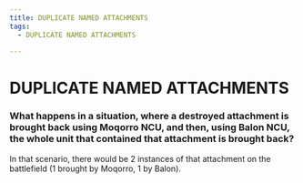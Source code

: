 ```yaml
---
title: DUPLICATE NAMED ATTACHMENTS
tags:
  - DUPLICATE NAMED ATTACHMENTS

---
```


# DUPLICATE NAMED ATTACHMENTS

### What happens in a situation, where a destroyed attachment is brought back using Moqorro NCU, and then, using Balon NCU, the whole unit that contained that attachment is brought back?

In that scenario, there would be 2 instances of that attachment on the battlefield (1 brought by Moqorro, 1 by Balon).

